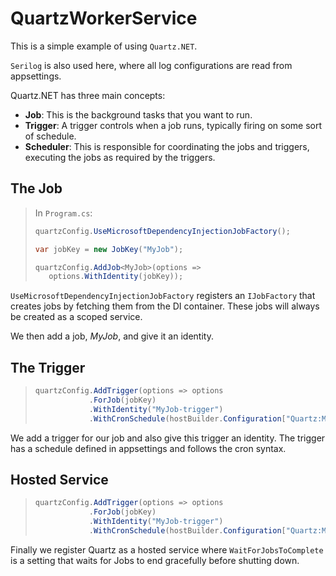 # QuartzWorkerService

This is a simple example of using `Quartz.NET`.

`Serilog` is also used here, where all log configurations are read from appsettings.

Quartz.NET has three main concepts:
- **Job**: This is the background tasks that you want to run.
- **Trigger**: A trigger controls when a job runs, typically firing on some sort of schedule.
- **Scheduler**: This is responsible for coordinating the jobs and triggers, executing the jobs as required by the triggers.

## The Job

> In `Program.cs`:
> ```cs
> quartzConfig.UseMicrosoftDependencyInjectionJobFactory();
> 
> var jobKey = new JobKey("MyJob");
> 
> quartzConfig.AddJob<MyJob>(options => 
>    options.WithIdentity(jobKey));
>```

`UseMicrosoftDependencyInjectionJobFactory` registers an `IJobFactory` that creates jobs by fetching them from the DI container. These jobs will always be created as a scoped service.

We then add a job, *MyJob*, and give it an identity.

## The Trigger

> ```cs
> quartzConfig.AddTrigger(options => options
>             .ForJob(jobKey)
>             .WithIdentity("MyJob-trigger")
>             .WithCronSchedule(hostBuilder.Configuration["Quartz:MyJob"]));
>```

We add a trigger for our job and also give this trigger an identity. The trigger has a schedule defined in appsettings and follows the cron syntax.

## Hosted Service

> ```cs
> quartzConfig.AddTrigger(options => options
>             .ForJob(jobKey)
>             .WithIdentity("MyJob-trigger")
>             .WithCronSchedule(hostBuilder.Configuration["Quartz:MyJob"]));
>```

Finally we register Quartz as a hosted service where `WaitForJobsToComplete` is a setting that waits for Jobs to end gracefully before shutting down.
